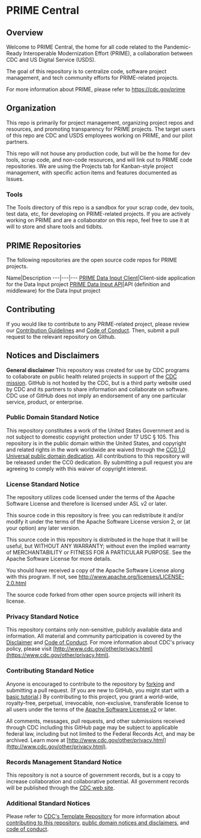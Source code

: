 # PRIME Central

## Overview

Welcome to PRIME Central, the home for all code related to the Pandemic-Ready Interoperable Modernization Effort (PRIME), a collaboration between CDC and US Digital Service (USDS).

The goal of this repository is to centralize code, software project management, and tech community efforts for PRIME-related projects.

For more information about PRIME, please refer to https://cdc.gov/prime

## Organization

This repo is primarily for project management, organizing project repos and resources, and promoting transparency for PRIME projects. The target users of this repo are CDC and USDS employees working on PRIME, and our pilot partners. 

This repo will not house any production code, but will be the home for dev tools, scrap code, and non-code resources, and will link out to PRIME code repositories. We are using the Projects tab for Kanban-style project management, with specific action items and features documented as Issues.

### Tools

The Tools directory of this repo is a sandbox for your scrap code, dev tools, test data, etc, for developing on PRIME-related projects. If you are actively working on PRIME and are a collaborator on this repo, feel free to use it at will to store and share tools and tidbits.

## PRIME Repositories

The following repositories are the open source code repos for PRIME projects.


Name|Description
---|---|---
[PRIME Data Input Client](https://github.com/CDCGov/prime-data-input-client)|Client-side application for the Data Input project
[PRIME Data Input API](https://github.com/CDCgov/prime-data-input-api)|API (definition and middleware) for the Data Input project


## Contributing

If you would like to contribute to any PRIME-related project, please review our [Contribution Guidelines](CONTRIBUTING.md) and [Code of Conduct](code-of-conduct.md). Then, submit a pull request to the relevant repository on Github. 

## Notices and Disclaimers

**General disclaimer** This repository was created for use by CDC programs to collaborate on public health related projects in support of the [CDC mission](https://www.cdc.gov/about/organization/mission.htm).  GitHub is not hosted by the CDC, but is a third party website used by CDC and its partners to share information and collaborate on software. CDC use of GitHub does not imply an endorsement of any one particular service, product, or enterprise. 

### Public Domain Standard Notice
This repository constitutes a work of the United States Government and is not
subject to domestic copyright protection under 17 USC § 105. This repository is in
the public domain within the United States, and copyright and related rights in
the work worldwide are waived through the [CC0 1.0 Universal public domain dedication](https://creativecommons.org/publicdomain/zero/1.0/).
All contributions to this repository will be released under the CC0 dedication. By
submitting a pull request you are agreeing to comply with this waiver of
copyright interest.

### License Standard Notice
The repository utilizes code licensed under the terms of the Apache Software
License and therefore is licensed under ASL v2 or later.

This source code in this repository is free: you can redistribute it and/or modify it under
the terms of the Apache Software License version 2, or (at your option) any
later version.

This source code in this repository is distributed in the hope that it will be useful, but WITHOUT ANY
WARRANTY; without even the implied warranty of MERCHANTABILITY or FITNESS FOR A
PARTICULAR PURPOSE. See the Apache Software License for more details.

You should have received a copy of the Apache Software License along with this
program. If not, see http://www.apache.org/licenses/LICENSE-2.0.html

The source code forked from other open source projects will inherit its license.

### Privacy Standard Notice
This repository contains only non-sensitive, publicly available data and
information. All material and community participation is covered by the
[Disclaimer](https://github.com/CDCgov/template/blob/master/DISCLAIMER.md)
and [Code of Conduct](https://github.com/CDCgov/template/blob/master/code-of-conduct.md).
For more information about CDC's privacy policy, please visit [http://www.cdc.gov/other/privacy.html](https://www.cdc.gov/other/privacy.html).

### Contributing Standard Notice
Anyone is encouraged to contribute to the repository by [forking](https://help.github.com/articles/fork-a-repo)
and submitting a pull request. (If you are new to GitHub, you might start with a
[basic tutorial](https://help.github.com/articles/set-up-git).) By contributing
to this project, you grant a world-wide, royalty-free, perpetual, irrevocable,
non-exclusive, transferable license to all users under the terms of the
[Apache Software License v2](http://www.apache.org/licenses/LICENSE-2.0.html) or
later.

All comments, messages, pull requests, and other submissions received through
CDC including this GitHub page may be subject to applicable federal law, including but not limited to the Federal Records Act, and may be archived. Learn more at [http://www.cdc.gov/other/privacy.html](http://www.cdc.gov/other/privacy.html).

### Records Management Standard Notice
This repository is not a source of government records, but is a copy to increase
collaboration and collaborative potential. All government records will be
published through the [CDC web site](http://www.cdc.gov).

### Additional Standard Notices
Please refer to [CDC's Template Repository](https://github.com/CDCgov/template)
for more information about [contributing to this repository](https://github.com/CDCgov/template/blob/master/CONTRIBUTING.md),
[public domain notices and disclaimers](https://github.com/CDCgov/template/blob/master/DISCLAIMER.md),
and [code of conduct](https://github.com/CDCgov/template/blob/master/code-of-conduct.md).
